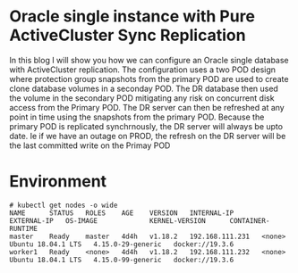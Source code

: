 # Oracle single instance with Pure ActiveCluster Sync Replication

In this blog I will show you how we can configure an Oracle single database with ActiveCluster replication. The configuration uses a two POD design
where protection group snapshots from the primary POD are used to create clone database volumes in a seconday POD. The DR database then used the volume in the
secondary POD mitigating any risk on concurrent disk access from the Primary POD. The DR server can then be refreshed at any point in time using the snapshots from the primary POD. Because the primary POD is replicated synchrnously, the DR server will always be upto date. Ie if we have an outage on PROD, the refresh on the DR server will be the last committed write on the Primay POD





# Environment
```
# kubectl get nodes -o wide
NAME      STATUS   ROLES    AGE    VERSION   INTERNAL-IP       EXTERNAL-IP   OS-IMAGE             KERNEL-VERSION      CONTAINER-RUNTIME
master    Ready    master   4d4h   v1.18.2   192.168.111.231   <none>        Ubuntu 18.04.1 LTS   4.15.0-29-generic   docker://19.3.6
worker1   Ready    <none>   4d4h   v1.18.2   192.168.111.232   <none>        Ubuntu 18.04.1 LTS   4.15.0-99-generic   docker://19.3.6
